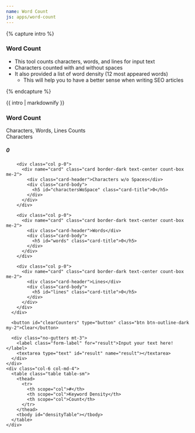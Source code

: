 ```yaml
---
name: Word Count
js: apps/word-count
---
```


{% capture intro %}
### Word Count
<!-- separator -->
- This tool counts characters, words, and lines for input text
- Characters counted with and without spaces
- It also provided a list of word density (12 most appeared words) 
  - This will help you to have a better sense when writing SEO articles
<!-- separator -->
{% endcapture %}

<div class="tool-wrapper mb-4">
  {{ intro | markdownify }}
</div>

<div class="tool-wrapper">
  <h3>Word Count</h3>
  <div class="mb-2">Characters, Words, Lines Counts</div>

  <div class="row no-gutters mt-3">
    <div class="col-12 col-sm-6 col-md-8 pr-4">
      <div class="row row-cols-auto">
        <div class="col pe-0">
          <div name="card" class="card border-dark text-center count-box me-2">
            <div class="card-header">Characters</div>
            <div class="card-body">
              <h5 id="characters" class="card-title">0</h5>
            </div>
          </div>
        </div>

        <div class="col p-0">
          <div name="card" class="card border-dark text-center count-box me-2">
            <div class="card-header">Characters w/o Spaces</div>
            <div class="card-body">
              <h5 id="charactersWoSpace" class="card-title">0</h5>
            </div>
          </div>
        </div>

        <div class="col p-0">
          <div name="card" class="card border-dark text-center count-box me-2">
            <div class="card-header">Words</div>
            <div class="card-body">
              <h5 id="words" class="card-title">0</h5>
            </div>
          </div>
        </div>

        <div class="col p-0">
          <div name="card" class="card border-dark text-center count-box me-2">
            <div class="card-header">Lines</div>
            <div class="card-body">
              <h5 id="lines" class="card-title">0</h5>
            </div>
          </div>
        </div>
      </div>

      <button id="clearCounters" type="button" class="btn btn-outline-dark my-2">Clear</button>

      <div class="no-gutters mt-3">
        <label class="form-label" for="result">Input your text here!</label>
        <textarea type="text" id="result" name="result"></textarea>
      </div>
    </div>
    <div class="col-6 col-md-4">
      <table class="table table-sm">
        <thead>
          <tr>
            <th scope="col">#</th>
            <th scope="col">Keyword Density</th>
            <th scope="col">Count</th>
          </tr>
        </thead>
        <tbody id="densityTable"></tbody>
      </table>
    </div>
  </div>
</div>
